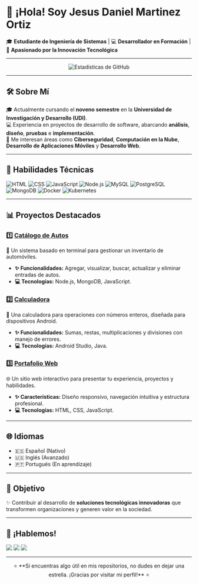 # 👋 ¡Hola! Soy **Jesus Daniel Martinez Ortiz**  
🎓 **Estudiante de Ingeniería de Sistemas** | 💻 **Desarrollador en Formación** | 🚀 **Apasionado por la Innovación Tecnológica**  

---

<p align="center">
  <img src="https://github-readme-stats.vercel.app/api?username=JesusMartinez0211&show_icons=true&theme=radical" alt="Estadísticas de GitHub">
</p>

---

## 🛠️ Sobre Mí  
🎓 Actualmente cursando el **noveno semestre** en la **Universidad de Investigación y Desarrollo (UDI)**.  
💻 Experiencia en proyectos de desarrollo de software, abarcando **análisis**, **diseño**, **pruebas** e **implementación**.  
🌟 Me interesan áreas como **Ciberseguridad**, **Computación en la Nube**, **Desarrollo de Aplicaciones Móviles** y **Desarrollo Web**.  

---

## 🚀 **Habilidades Técnicas**  
<p>
  <img src="https://img.shields.io/badge/HTML-E34F26?style=for-the-badge&logo=html5&logoColor=white" alt="HTML">
  <img src="https://img.shields.io/badge/CSS-1572B6?style=for-the-badge&logo=css3&logoColor=white" alt="CSS">
  <img src="https://img.shields.io/badge/JavaScript-F7DF1E?style=for-the-badge&logo=javascript&logoColor=black" alt="JavaScript">
  <img src="https://img.shields.io/badge/Node.js-339933?style=for-the-badge&logo=node.js&logoColor=white" alt="Node.js">
  <img src="https://img.shields.io/badge/MySQL-4479A1?style=for-the-badge&logo=mysql&logoColor=white" alt="MySQL">
  <img src="https://img.shields.io/badge/PostgreSQL-316192?style=for-the-badge&logo=postgresql&logoColor=white" alt="PostgreSQL">
  <img src="https://img.shields.io/badge/MongoDB-47A248?style=for-the-badge&logo=mongodb&logoColor=white" alt="MongoDB">
  <img src="https://img.shields.io/badge/Docker-2496ED?style=for-the-badge&logo=docker&logoColor=white" alt="Docker">
  <img src="https://img.shields.io/badge/Kubernetes-326CE5?style=for-the-badge&logo=kubernetes&logoColor=white" alt="Kubernetes">
</p>

---

## 📊 **Proyectos Destacados**  

### 1️⃣ [Catálogo de Autos](https://github.com/JesusMartinez0211/CatalogoAutos)  
🔧 Un sistema basado en terminal para gestionar un inventario de automóviles.  
- **✨ Funcionalidades:** Agregar, visualizar, buscar, actualizar y eliminar entradas de autos.  
- **💻 Tecnologías:** Node.js, MongoDB, JavaScript.  

### 2️⃣ [Calculadora](https://github.com/JesusMartinez0211/Web-Calculator)  
🧮 Una calculadora para operaciones con números enteros, diseñada para dispositivos Android.  
- **✨ Funcionalidades:** Sumas, restas, multiplicaciones y divisiones con manejo de errores.  
- **💻 Tecnologías:** Android Studio, Java.  

### 3️⃣ [Portafolio Web](https://github.com/JesusMartinez0211/Portafolio-web)  
🌐 Un sitio web interactivo para presentar tu experiencia, proyectos y habilidades.  
- **✨ Características:** Diseño responsivo, navegación intuitiva y estructura profesional.  
- **💻 Tecnologías:** HTML, CSS, JavaScript.  

---

## 🌐 **Idiomas**  
- 🇪🇸 Español (Nativo)  
- 🇺🇸 Inglés (Avanzado)  
- 🇵🇹 Portugués (En aprendizaje)  

---

## 🎯 **Objetivo**  
✨ Contribuir al desarrollo de **soluciones tecnológicas innovadoras** que transformen organizaciones y generen valor en la sociedad.  

---

## 📩 **¡Hablemos!**  
<p>
  <a href="mailto:jesusdanielmartinez05@gmail.com"><img src="https://img.shields.io/badge/Email-D14836?style=for-the-badge&logo=gmail&logoColor=white"></a>
  <a href="https://www.linkedin.com/in/jesus-martinez-547531126"><img src="https://img.shields.io/badge/LinkedIn-0077B5?style=for-the-badge&logo=linkedin&logoColor=white"></a>
  <a href="https://portafolio-web-jesus.netlify.app"><img src="https://img.shields.io/badge/Portfolio-12100E?style=for-the-badge&logo=netlify&logoColor=white"></a>
</p>

---

<p align="center">
  ⭐ **Si encuentras algo útil en mis repositorios, no dudes en dejar una estrella. ¡Gracias por visitar mi perfil!** ⭐
</p>
